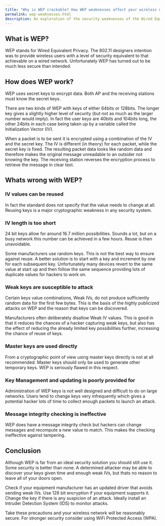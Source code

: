 ```yaml
---
title: "Why is WEP crackable? How WEP weaknesses affect your wireless network security"
permalink: wep-weaknesses.html
description: An exploration of the security weaknesses of the Wired Equivalent Privacy (WEP).
---
```

<h2>What is WEP?</h2><p>WEP stands for Wired Equivalent Privacy. The 802.11 designers intention was to provide wireless users with a level of security equivalent to that achievable on a wired network. Unfortunately WEP has turned out to be much less secure than intended.</p><h2>How does WEP work?</h2><p>WEP uses secret keys to encrypt data. Both AP and the receiving stations must know the secret keys.</p><p>There are two kinds of WEP with keys of either 64bits or 128bits. The longer key gives a slightly higher level of security (but not as much as the larger number would imply). In fact the user keys are 40bits and 104bits long, the other 24bits in each case being taken up by a variable called the Initialization Vector (IV).</p><p>When a packet is to be sent it is encrypted using a combination of the IV and the secret key. The IV is different (in theory) for each packet, while the secret key is fixed. The resulting packet data looks like random data and therefore makes the original message unreadable to an outsider not knowing the key. The receiving station reverses the encryption process to retrieve the message in clear text.</p><h2>Whats wrong with WEP?</h2><h3>IV values can be reused</h3><p>In fact the standard does not specify that the value needs to change at all. Reusing keys is a major cryptographic weakness in any security system.</p><h3>IV length is too short</h3><p>24 bit keys allow for around 16.7 million possibilities. Sounds a lot, but on a busy network this number can be achieved in a few hours. Reuse is then unavoidable.</p><p>Some manufacturers use random keys. This is not the best way to ensure against reuse. A better solution is to start with a key and increment by one for each subsequent key. Unfortunately many devices revert to the same value at start up and then follow the same sequence providing lots of duplicate values for hackers to work on.</p><h3>Weak keys are susceptible to attack</h3><p>Certain keys value combinations, Weak IVs, do not produce sufficiently random data for the first few bytes. This is the basis of the highly publicized attacks on WEP and the reason that keys can be discovered.</p><p>Manufacturers often deliberately disallow Weak IV values. This is good in that it reduces the chances of a hacker capturing weak keys, but also has the effect of reducing the already limited key possibilities further, increasing the chance of reuse of keys.</p><h3>Master keys are used directly</h3><p>From a cryptographic point of view using master keys directly is not at all recommended. Master keys should only be used to generate other temporary keys. WEP is seriously flawed in this respect.</p><h3>Key Management and updating is poorly provided for</h3><p>Administration of WEP keys is not well designed and difficult to do on large networks. Users tend to change keys very infrequently which gives a potential hacker lots of time to collect enough packets to launch an attack.</p><h3>Message integrity checking is ineffective</h3><p>WEP does have a message integrity check but hackers can change messages and recompute a new value to match. This makes the checking ineffective against tampering.</p><h2>Conclusion</h2><p>Although WEP is far from an ideal security solution you should still use it. Some security is better than none. A determined attacker may be able to discover your keys given time and enough weak IVs, but thats no reason to leave all of your doors open.</p><p>Check if your equipment manufacturer has an updated driver that avoids sending weak IVs. Use 128 bit encryption if your equipment supports it. Change the key if there is any suspicion of an attack. Ideally install an Intruder Detection System (IDS) to monitor attacks.</p><p>Take these precautions and your wireless network will be reasonably secure. For stronger security consider using WiFi Protected Access (WPA).</p>

